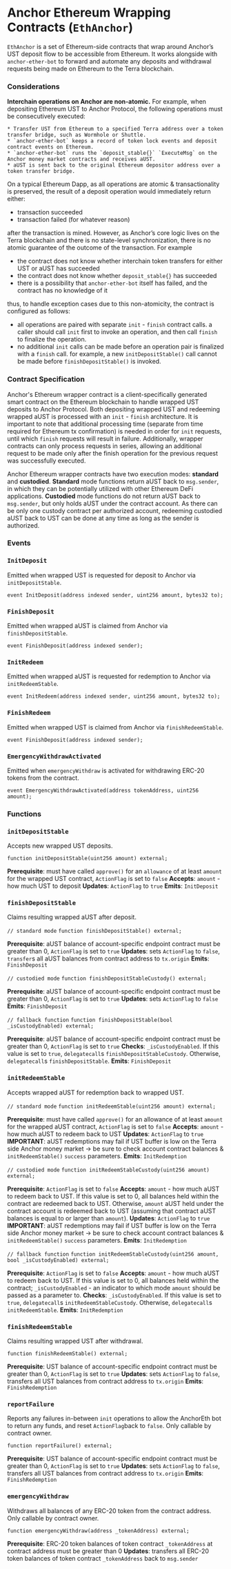 # Anchor Ethereum Wrapping Contracts (`EthAnchor`)

`EthAnchor` is a set of Ethereum-side contracts that wrap around Anchor’s UST deposit flow to be accessible from Ethereum. It works alongside with `anchor-ether-bot` to forward and automate any deposits and withdrawal requests being made on Ethereum to the Terra blockchain.

### Considerations

**Interchain operations on Anchor are non-atomic.** For example, when depositing Ethereum UST to Anchor Protocol, the following operations must be consecutively executed:

    * Transfer UST from Ethereum to a specified Terra address over a token transfer bridge, such as Wormhole or Shuttle.
    * `anchor-ether-bot` keeps a record of token lock events and deposit contract events on Ethereum.
    * `anchor-ether-bot` runs the `deposit_stable{}` `ExecuteMsg` on the Anchor money market contracts and receives aUST.
    * aUST is sent back to the original Ethereum depositor address over a token transfer bridge.

On a typical Ethereum Dapp, as all operations are atomic & transactionality is preserved, the result of a deposit operation would immediately return either:

* transaction succeeded
* transaction failed (for whatever reason)

after the transaction is mined. However, as Anchor’s core logic lives on the Terra blockchain and there is no state-level synchronization, there is no atomic guarantee of the outcome of the transaction. For example

* the contract does not know whether interchain token transfers for either UST or aUST has succeeded
* the contract does not know whether `deposit_stable{}` has succeeded
* there is a possibility that `anchor-ether-bot` itself has failed, and the contract has no knowledge of it

thus, to handle exception cases due to this non-atomicity, the contract is configured as follows:

* all operations are paired with separate `init` - `finish` contract calls. a caller should call `init` first to invoke an operation, and then call `finish` to finalize the operation.
* no additional `init` calls can be made before an operation pair is finalized with a `finish` call. for example, a new `initDepositStable()` call cannot be made before `finishDepositStable()` is invoked.

### Contract Specification

Anchor's Ethereum wrapper contract is a client-specifically generated smart contract on the Ethereum blockchain to handle wrapped UST deposits to Anchor Protocol. Both depositing wrapped UST and redeeming wrapped aUST is processed with an `init` - `finish` architecture. It is important to note that additional processing time (separate from time required for Ethereum tx confirmation) is needed in order for `init` requests, until which `finish` requests will result in failure.
Additionally, wrapper contracts can only process requests in series, allowing an additional request to be made only after the finish operation for the previous request was successfully executed.

Anchor Ethereum wrapper contracts have two execution modes: **standard** and **custodied**. **Standard** mode functions return aUST back to `msg.sender`, in which they can be potentially utilized with other Ethereum DeFi applications. **Custodied** mode functions do not return aUST back to `msg.sender`, but only holds aUST under the contract account. As there can be only one custody contract per authorized account, redeeming custodied aUST back to UST can be done at any time as long as the sender is authorized.

### **Events**

### `InitDeposit`

Emitted when wrapped UST is requested for deposit to Anchor via `initDepositStable`.

`event InitDeposit(address indexed sender, uint256 amount, bytes32 to);`


### ******`FinishDeposit`******

Emitted when wrapped aUST is claimed from Anchor via `finishDepositStable`.

`event FinishDeposit(address indexed sender);`


### ******`InitRedeem`******

Emitted when wrapped aUST is requested for redemption to Anchor via `initRedeemStable`.

`event InitRedeem(address indexed sender, uint256 amount, bytes32 to);`


### ******`FinishRedeem`******

Emitted when wrapped UST is claimed from Anchor via `finishRedeemStable`.

`event FinishDeposit(address indexed sender);`


### ******`EmergencyWithdrawActivated`******

Emitted when `emergencyWithdraw` is activated for withdrawing ERC-20 tokens from the contract.

`event EmergencyWithdrawActivated(address tokenAddress, uint256 amount);`


### Functions

### `initDepositStable`

Accepts new wrapped UST deposits.

`function initDepositStable(uint256 amount) external;`

**Prerequisite**: must have called `approve()` for an `allowance` of at least `amount` for the wrapped UST contract, `ActionFlag` is set to `false` 
**Accepts**: `amount` - how much UST to deposit 
**Updates**: `ActionFlag` to `true` 
**Emits**: `InitDeposit`

### `finishDepositStable`

Claims resulting wrapped aUST after deposit.

`// standard mode`
`function finishDepositStable() external;`

**Prerequisite**: aUST balance of account-specific endpoint contract must be greater than 0, `ActionFlag` is set to `true`
**Updates**: sets `ActionFlag` to `false`, `transfer`s all aUST balances from contract address to `tx.origin` 
**Emits**: `FinishDeposit`

`// custodied mode`
`function finishDepositStableCustody() external;`

**Prerequisite**: aUST balance of account-specific endpoint contract must be greater than 0, `ActionFlag` is set to `true`
**Updates**: sets `ActionFlag` to `false` 
**Emits**: `FinishDeposit`

`// fallback function`
`function finishDepositStable(bool _isCustodyEnabled) external;`

**Prerequisite**: aUST balance of account-specific endpoint contract must be greater than 0, `ActionFlag` is set to `true`
**Checks**: `_isCustodyEnabled`. If this value is set to `true`, `delegatecall`s `finishDepositStableCustody`. Otherwise, `delegatecall`s `finishDepositStable`. 
**Emits**: `FinishDeposit`

### `initRedeemStable`

Accepts wrapped aUST for redemption back to wrapped UST.

`// standard mode`
`function initRedeemStable(uint256 amount) external;`

**Prerequisite**: must have called `approve()` for an allowance of at least `amount` for the wrapped aUST contract, `ActionFlag` is set to `false` 
**Accepts**: `amount` - how much aUST to redeem back to UST 
**Updates**: `ActionFlag` to `true`
**IMPORTANT**: aUST redemptions may fail if UST buffer is low on the Terra side Anchor money market → be sure to check account contract balances & `initRedeemStable()` `success` parameters. 
**Emits**: `InitRedemption`

`// custodied mode`
`function initRedeemStableCustody(uint256 amount) external;`

**Prerequisite**: `ActionFlag` is set to `false` 
**Accepts**: `amount` - how much aUST to redeem back to UST. If this value is set to 0, all balances held within the contract are redeemed back to UST. Otherwise, `amount` aUST held under the contract account is redeemed back to UST (assuming that contract aUST balances is equal to or larger than `amount`). 
**Updates**: `ActionFlag` to `true`
**IMPORTANT**: aUST redemptions may fail if UST buffer is low on the Terra side Anchor money market → be sure to check account contract balances & `initRedeemStable()` `success` parameters. 
**Emits**: `InitRedemption`

`// fallback function`
`function initRedeemStableCustody(uint256 amount, bool _isCustodyEnabled) external;`

**Prerequisite**: `ActionFlag` is set to `false` 
**Accepts**: `amount` - how much aUST to redeem back to UST. If this value is set to 0, all balances held within the contract; `_isCustodyEnabled` - an indicator to which mode `amount` should be passed as a parameter to. 
**Checks**: `_isCustodyEnabled`. If this value is set to `true`, `delegatecall`s `initRedeemStableCustody`. Otherwise, `delegatecall`s `initRedeemStable`. 
**Emits**: `InitRedemption`


### ******`finishRedeemStable`******

Claims resulting wrapped UST after withdrawal.

`function finishRedeemStable() external;`

**Prerequisite**: UST balance of account-specific endpoint contract must be greater than 0, `ActionFlag` is set to `true`
**Updates**: sets `ActionFlag` to `false`, transfers all UST balances from contract address to `tx.origin` 
**Emits**: `FinishRedemption`


### ******`reportFailure`******

Reports any failures in-between `init` operations to allow the AnchorEth bot to return any funds, and reset `ActionFlag`back to `false`. Only callable by contract owner.

`function reportFailure() external;`

**Prerequisite**: UST balance of account-specific endpoint contract must be greater than 0, `ActionFlag` is set to `true`
**Updates**: sets `ActionFlag` to `false`, transfers all UST balances from contract address to `tx.origin` 
**Emits**: `FinishRedemption`


### ******`emergencyWithdraw`******

Withdraws all balances of any ERC-20 token from the contract address. Only callable by contract owner.

`function emergencyWithdraw(address _tokenAddress) external;`

**Prerequisite**: ERC-20 token balances of token contract `_tokenAddress` at contract address must be greater than 0
**Updates**: transfers all ERC-20 token balances of token contract `_tokenAddress` back to `msg.sender`
